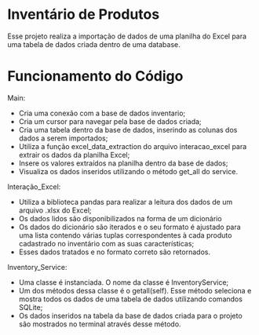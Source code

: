 # Inventário de Produtos
Esse projeto realiza a importação de dados de uma planilha do Excel para uma tabela de dados criada dentro de uma database.

# Funcionamento do Código
Main:
- Cria uma conexão com a base de dados inventario;
- Cria um cursor para navegar pela base de dados criada;
- Cria uma tabela dentro da base de dados, inserindo as colunas dos dados a serem importados;
- Utiliza a função excel_data_extraction do arquivo interacao_excel para extrair os dados da planilha Excel;
- Insere os valores extraídos na planilha dentro da base de dados;
- Visualiza os dados inseridos utilizando o método get_all do service.

Interação_Excel:
- Utiliza a biblioteca pandas para realizar a leitura dos dados de um arquivo .xlsx do Excel;
- Os dados lidos são disponibilizados na forma de um dicionário
- Os dados do dicionário são iterados e o seu formato é ajustado para uma lista contendo várias tuplas correspondentes à cada produto cadastrado no inventário com as suas características;
- Esses dados tratados e no formato correto são retornados.

Inventory_Service:
- Uma classe é instanciada. O nome da classe é InventoryService;
- Um dos métodos dessa classe é o getall(self). Esse método seleciona e mostra todos os dados de uma tabela de dados utilizando comandos SQLite;
- Os dados inseridos na tabela da base de dados criada para o projeto são mostrados no terminal através desse método.
